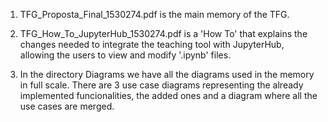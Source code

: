 1. TFG_Proposta_Final_1530274.pdf is the main memory of the TFG.

2. TFG_How_To_JupyterHub_1530274.pdf is a 'How To' that explains the changes needed to integrate the teaching tool with JupyterHub, 
allowing the users to view and modify '.ipynb' files.

3. In the directory Diagrams we have all the diagrams used in the memory in full scale.
There are 3 use case diagrams representing the already implemented funcionalities, the added ones and a diagram where all the use cases are merged.
